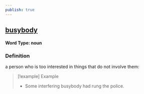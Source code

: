 ```yaml
---
publish: true
---
```

## [busybody](https://dictionary.cambridge.org/dictionary/english/busybody)

#### Word Type: noun
### Definition
a person who is too interested in things that do not involve them:

>[!example] Example
> - Some interfering busybody had rung the police.
